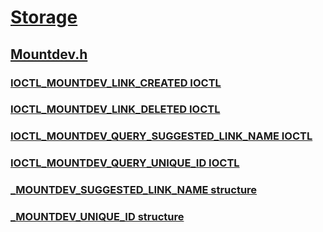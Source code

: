# [Storage](../_storage/index.md)
## [Mountdev.h](index.md)
### [IOCTL_MOUNTDEV_LINK_CREATED IOCTL](../mountdev/ni-mountdev-ioctl_mountdev_link_created.md)
### [IOCTL_MOUNTDEV_LINK_DELETED IOCTL](../mountdev/ni-mountdev-ioctl_mountdev_link_deleted.md)
### [IOCTL_MOUNTDEV_QUERY_SUGGESTED_LINK_NAME IOCTL](../mountdev/ni-mountdev-ioctl_mountdev_query_suggested_link_name.md)
### [IOCTL_MOUNTDEV_QUERY_UNIQUE_ID IOCTL](../mountdev/ni-mountdev-ioctl_mountdev_query_unique_id.md)
### [_MOUNTDEV_SUGGESTED_LINK_NAME structure](../mountdev/ns-mountdev-_mountdev_suggested_link_name.md)
### [_MOUNTDEV_UNIQUE_ID structure](../mountdev/ns-mountdev-_mountdev_unique_id.md)
